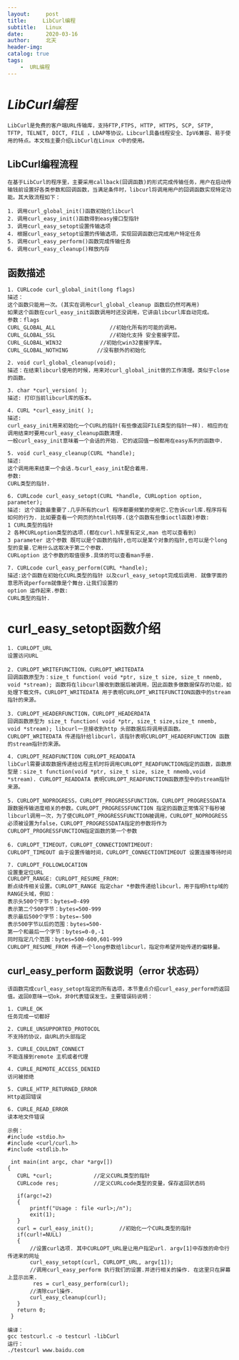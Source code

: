 ```yaml
---
layout:     post
title:     LibCurl编程
subtitle:   Linux
date:       2020-03-16
author:     北天
header-img: 
catalog: true
tags:
    -  URL编程
---
```

# *LibCurl编程*
    LibCurl是免费的客户端URL传输库，支持FTP,FTPS, HTTP, HTTPS, SCP, SFTP, TFTP, TELNET, DICT, FILE ，LDAP等协议。Libcurl具备线程安全、IpV6兼容、易于使用的特点。本文档主要介绍LibCurl在Linux c中的使用。

## LibCurl编程流程
    在基于LibCurl的程序里，主要采用callback(回调函数)的形式完成传输任务，用户在启动传输钱前设置好各类参数和回调函数，当满足条件时，libcurl将调用用户的回调函数实现特定功能。其大致流程如下：

    1. 调用curl_global_init()函数初始化libcurl
    2. 调用curl_easy_init()函数得到easy接口型指针
    3. 调用curl_easy_setopt设置传输选项
    4. 根据curl_easy_setopt设置的传输选项，实现回调函数已完成用户特定任务
    5. 调用curl_easy_perform()函数完成传输任务
    6. 调用curl_easy_cleanup()释放内存

## 函数描述

    1. CURLcode curl_global_init(long flags)
    描述：
    这个函数只能用一次。(其实在调用curl_global_cleanup 函数后仍然可再用)
    如果这个函数在curl_easy_init函数调用时还没调用，它讲由libcurl库自动完成。
    参数：flags
    CURL_GLOBAL_ALL                 //初始化所有的可能的调用。
    CURL_GLOBAL_SSL                 //初始化支持 安全套接字层。
    CURL_GLOBAL_WIN32            //初始化win32套接字库。
    CURL_GLOBAL_NOTHING         //没有额外的初始化

    2. void curl_global_cleanup(void);
    描述：在结束libcurl使用的时候，用来对curl_global_init做的工作清理。类似于close的函数。

    3. char *curl_version( );
    描述: 打印当前libcurl库的版本。

    4. CURL *curl_easy_init( );
    描述:
    curl_easy_init用来初始化一个CURL的指针(有些像返回FILE类型的指针一样). 相应的在调用结束时要用curl_easy_cleanup函数清理.
    一般curl_easy_init意味着一个会话的开始. 它的返回值一般都用在easy系列的函数中.

    5. void curl_easy_cleanup(CURL *handle);
    描述:
    这个调用用来结束一个会话.与curl_easy_init配合着用.
    参数:
    CURL类型的指针.

    6. CURLcode curl_easy_setopt(CURL *handle, CURLoption option, parameter);
    描述: 这个函数最重要了.几乎所有的curl 程序都要频繁的使用它.它告诉curl库.程序将有如何的行为. 比如要查看一个网页的html代码等.(这个函数有些像ioctl函数)参数:
    1 CURL类型的指针
    2 各种CURLoption类型的选项.(都在curl.h库里有定义,man 也可以查看到)
    3 parameter 这个参数 既可以是个函数的指针,也可以是某个对象的指针,也可以是个long型的变量.它用什么这取决于第二个参数.
    CURLoption 这个参数的取值很多.具体的可以查看man手册.

    7. CURLcode curl_easy_perform(CURL *handle);
    描述:这个函数在初始化CURL类型的指针 以及curl_easy_setopt完成后调用. 就像字面的意思所说perform就像是个舞台.让我们设置的
    option 运作起来.参数:
    CURL类型的指针.

# curl_easy_setopt函数介绍

    1. CURLOPT_URL
    设置访问URL

    2. CURLOPT_WRITEFUNCTION，CURLOPT_WRITEDATA
    回调函数原型为：size_t function( void *ptr, size_t size, size_t nmemb, void *stream); 函数将在libcurl接收到数据后被调用，因此函数多做数据保存的功能，如处理下载文件。CURLOPT_WRITEDATA 用于表明CURLOPT_WRITEFUNCTION函数中的stream指针的来源。

    3. CURLOPT_HEADERFUNCTION，CURLOPT_HEADERDATA
    回调函数原型为 size_t function( void *ptr, size_t size,size_t nmemb, void *stream); libcurl一旦接收到http 头部数据后将调用该函数。CURLOPT_WRITEDATA 传递指针给libcurl，该指针表明CURLOPT_HEADERFUNCTION 函数的stream指针的来源。

    4. CURLOPT_READFUNCTION CURLOPT_READDATA
    libCurl需要读取数据传递给远程主机时将调用CURLOPT_READFUNCTION指定的函数，函数原型是：size_t function(void *ptr, size_t size, size_t nmemb,void *stream). CURLOPT_READDATA 表明CURLOPT_READFUNCTION函数原型中的stream指针来源。

    5. CURLOPT_NOPROGRESS，CURLOPT_PROGRESSFUNCTION，CURLOPT_PROGRESSDATA
    跟数据传输进度相关的参数。CURLOPT_PROGRESSFUNCTION 指定的函数正常情况下每秒被libcurl调用一次，为了使CURLOPT_PROGRESSFUNCTION被调用，CURLOPT_NOPROGRESS必须被设置为false，CURLOPT_PROGRESSDATA指定的参数将作为CURLOPT_PROGRESSFUNCTION指定函数的第一个参数

    6. CURLOPT_TIMEOUT，CURLOPT_CONNECTIONTIMEOUT:
    CURLOPT_TIMEOUT 由于设置传输时间，CURLOPT_CONNECTIONTIMEOUT 设置连接等待时间

    7. CURLOPT_FOLLOWLOCATION
    设置重定位URL
    CURLOPT_RANGE: CURLOPT_RESUME_FROM:
    断点续传相关设置。CURLOPT_RANGE 指定char *参数传递给libcurl，用于指明http域的RANGE头域，例如：
    表示头500个字节：bytes=0-499
    表示第二个500字节：bytes=500-999
    表示最后500个字节：bytes=-500
    表示500字节以后的范围：bytes=500-
    第一个和最后一个字节：bytes=0-0,-1
    同时指定几个范围：bytes=500-600,601-999
    CURLOPT_RESUME_FROM 传递一个long参数给libcurl，指定你希望开始传递的偏移量。

## curl_easy_perform 函数说明（error 状态码）

    该函数完成curl_easy_setopt指定的所有选项，本节重点介绍curl_easy_perform的返回值。返回0意味一切ok，非0代表错误发生。主要错误码说明：

    1. CURLE_OK
    任务完成一切都好

    2. CURLE_UNSUPPORTED_PROTOCOL
    不支持的协议，由URL的头部指定

    3. CURLE_COULDNT_CONNECT
    不能连接到remote 主机或者代理

    4. CURLE_REMOTE_ACCESS_DENIED
    访问被拒绝

    5. CURLE_HTTP_RETURNED_ERROR
    Http返回错误

    6. CURLE_READ_ERROR
    读本地文件错误

    示例：
    #include <stdio.h>
    #include <curl/curl.h>
    #include <stdlib.h>

     int main(int argc, char *argv[])
    {
       CURL *curl;             //定义CURL类型的指针
       CURLcode res;           //定义CURLcode类型的变量，保存返回状态码

       if(argc!=2)
       {
           printf("Usage : file <url>;/n");
           exit(1);
       }
       curl = curl_easy_init();        //初始化一个CURL类型的指针
       if(curl!=NULL)
       {
           //设置curl选项. 其中CURLOPT_URL是让用户指定url. argv[1]中存放的命令行传进来的网址
           curl_easy_setopt(curl, CURLOPT_URL, argv[1]);
           //调用curl_easy_perform 执行我们的设置.并进行相关的操作. 在这里只在屏幕上显示出来.
            res = curl_easy_perform(curl);
           //清除curl操作.
           curl_easy_cleanup(curl);
       }
       return 0;
     }

    编译：
    gcc testcurl.c -o testcurl -libCurl
    运行：
    ./testcurl www.baidu.com
